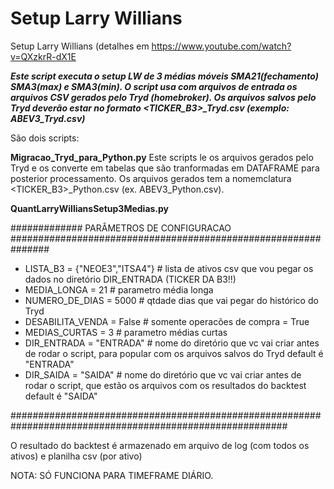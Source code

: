 # Setup Larry Willians
Setup Larry Willians (detalhes em https://www.youtube.com/watch?v=QXzkrR-dX1E

***Este script executa o setup LW de 3 médias móveis SMA21(fechamento) SMA3(max) e SMA3(min). O script usa com arquivos de entrada os arquivos CSV gerados pelo Tryd (homebroker). Os arquivos salvos pelo Tryd deverão estar no formato <TICKER_B3>_Tryd.csv (exemplo: ABEV3_Tryd.csv)***

São dois scripts:

**Migracao_Tryd_para_Python.py**
Este scripts le os arquivos gerados pelo Tryd e os converte em tabelas que são tranformadas em DATAFRAME para posterior processamento. Os arquivos gerados tem a nomemclatura <TICKER_B3>_Python.csv (ex. ABEV3_Python.csv).

**QuantLarryWilliansSetup3Medias.py**

#############     PARÂMETROS DE CONFIGURACAO     ###############################################################

- LISTA_B3 = {"NEOE3","ITSA4"}     # lista de ativos csv que vou pegar os dados no diretório DIR_ENTRADA (TICKER DA B3!!)
- MEDIA_LONGA = 21           # parametro média longa
- NUMERO_DE_DIAS = 5000      # qtdade dias que vai pegar do histórico do Tryd
- DESABILITA_VENDA = False   # somente operacões de compra = True
- MEDIAS_CURTAS = 3          # parametro médias curtas
- DIR_ENTRADA = "ENTRADA"    # nome do diretório que vc vai criar antes de rodar o script, para popular com os arquivos salvos do Tryd default é "ENTRADA"
- DIR_SAIDA = "SAIDA"        # nome do diretório que vc vai criar antes de rodar o script, que estão os arquivos com os resultados do backtest default é "SAIDA"

##########################################################################################################  

O resultado do backtest é armazenado em arquivo de log (com todos os ativos) e planilha csv (por ativo)

NOTA: SÓ FUNCIONA PARA TIMEFRAME DIÁRIO.
